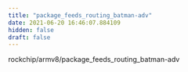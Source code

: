```yaml
---
title: "package_feeds_routing_batman-adv"
date: 2021-06-20 16:46:07.884109
hidden: false
draft: false
---
```


rockchip/armv8/package_feeds_routing_batman-adv

